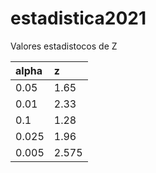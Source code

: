 # estadistica2021

Valores estadistocos de Z

|alpha|z|
|:---|:---|
|0.05|1.65|
|0.01|2.33|
|0.1|1.28|
|0.025|1.96|
|0.005|2.575|